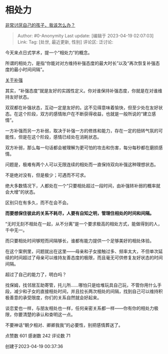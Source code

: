 # 相处力
[非常讨厌自己的孩子，我该怎么办？](https://www.zhihu.com/question/423224765/answer/2990248454)

> Author: #0-Anonymity
> Last update: [编辑于 2023-04-19 02:07:03]
> Link:
> Tag: [处世, 最近更新, 性别]
> 评论区:
> 泛讨论:

今天来点日式学术，提一个“相处力”的概念。

所谓的相处力，是指“你能对对方维持补强态度的最大时长”以及“再次恢复补强态度的最小时间间隔”。

[关于补强](https://www.zhihu.com/question/35318941/answer/2132354653?utm_id=0)

其实，“补强态度”就是友好的实践性定义。你对谁保持补强态度，你就是在对谁维持友好状态。

双双都在补强状态，互动一定是友好的。这不见得意味着愉快，但至少处在友好状态。在这个阶段，双方的感情账户在不断获得收益，也就是一般所说的“建立感情”。

一方补强而另一方补弱，取决于补强一方的修炼和能力，存在一定的扭转气氛的可能性，但是在这个阶段，感情已经处在消耗状态。

双方补弱，那么每一句话都会被理解为更可怕的攻击和伤害，每分每秒都在磨损感情。

问题是，极难有两个人可以无限连续的相处而一直保持双向补强这种理想状态。

不是绝对没有，但是极少；可遇而不可求。

绝大多数情况下，人都处在一个“只要相处超过一段时间，由补强转补弱的概率就会大增”的状态。

区别只在有多久，而不在会不会。

**而要想保住彼此的关系不耗尽，人要有自知之明，管理住相处的时间和间隔。**

“无时无刻不相处在一起，从不分离”是一个要求极高的相处方式，能做得到的人，千中无一。

而只要相处时间够短而间隔够长，谁都有能力提供一个足够美好的相处体验。

在这个案例里，问题就出在这里——母亲和子女接触过多、频率太大，不但单次延续的时间超过了母亲可以维持友善态度的极限，而且毫无可供修复友好状态的时间间隔。

超过了自己的能力了，明白吗？

找保姆，找邻居互助寄管，托儿所……哪怕只是给堆玩具自己玩，不管你用什么手段，减少和子女的直接相处时间，并且拉长两次相处的间隔，找到自己可以维持积极善意的承受限度，你们的关系自然就会好起来。

谈恋爱也一样，与朋友相处也一样，任何亲密关系都一样——你有你的相处力极限，你要清楚的承认和查明这一点。

不要神话“朝夕相对、卿卿我我”的必要性，别把感情葬送了。

点赞数 601
感谢数 242
评论数 71

创建于2023-04-19 00:37:36